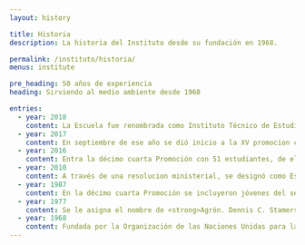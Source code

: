 ```yaml
---
layout: history

title: Historia
description: La historia del Instituto desde su fundación en 1968.

permalink: /instituto/historia/
menus: institute

pre_heading: 50 años de experiencia
heading: Sirviendo al medio ambiente desde 1968

entries:
  - year: 2018
    content: La Escuela fue renombrada como Instituto Técnico de Estudios Superiores en Medio Ambiente y Recursos Naturales y ya es reconocida por el Ministerio de Educación Superior de Ciencias y Tecnologías.
  - year: 2017
    content: En septiembre de ese año se dió inicio a la XV promocion con 56 estudiantes, siendo 6 de estos de nacionalidad haitiana. Actualmente permanecen 38 estudiantes, de los cuales 30 se especializan en Ciencias Forestales y 8 estudian Gestion Ambiental.
  - year: 2016
    content: Entra la décimo cuarta Promoción con 51 estudiantes, de ellos 47% de sexo femenino y 53% de sexo masculino.
  - year: 2010
    content: A través de una resolucion ministerial, se designó como Escuela Nacional de Medio Ambiente y Recursos Naturales (Escuela Ambiental) en la gestión del Dr. Jaime David Fernández Mirabal, Ministro de Medio Ambiente, ahora con un marco más global de conservación y protección de los recursos naturales de nuestro país.
  - year: 1987
    content: En la décimo cuarta Promoción se incluyeron jóvenes del sexo femenino. Teresa Tiburcio fue la primera mujer en graduarse.
  - year: 1977
    content: Se le asigna el nombre de <strong>Agrón. Dennis C. Stamers Smith</strong> a la Escuela Nacional Forestal, por el Presidente Dr. Joaquín Balaguer. Originalmente fue diseñada solamente para la formación de jóvenes del sexo masculino como Técnicos Forestales, Guardabosques y Guardaparques.
  - year: 1968
    content: Fundada por la Organización de las Naciones Unidas para la Alimentación y la Agricultura (FAO) con el apoyo de Alianza para el progreso, como Escuela de Silvicultura.
---
```

